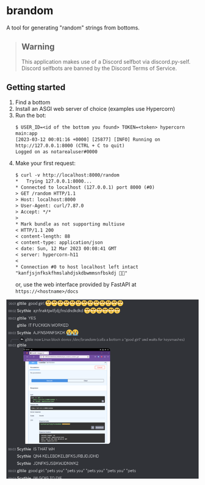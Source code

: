 # brandom
A tool for generating "random" strings from bottoms.

> ## Warning
> This application makes use of a Discord selfbot via discord.py-self. Discord selfbots are banned by the Discord Terms of Service.

## Getting started
1. Find a bottom
2. Install an ASGI web server of choice (examples use Hypercorn)
3. Run the bot:
    ```
    $ USER_ID=<id of the bottom you found> TOKEN=<token> hypercorn main:app
    [2023-03-12 00:01:16 +0000] [25877] [INFO] Running on http://127.0.0.1:8000 (CTRL + C to quit)
    Logged on as notarealuser#0000
    ```
4. Make your first request:
    ```
    $ curl -v http://localhost:8000/random
    *   Trying 127.0.0.1:8000...
    * Connected to localhost (127.0.0.1) port 8000 (#0)
    > GET /random HTTP/1.1
    > Host: localhost:8000
    > User-Agent: curl/7.87.0
    > Accept: */*
    > 
    * Mark bundle as not supporting multiuse
    < HTTP/1.1 200 
    < content-length: 88
    < content-type: application/json
    < date: Sun, 12 Mar 2023 00:08:41 GMT
    < server: hypercorn-h11
    < 
    * Connection #0 to host localhost left intact
    "kanfjsjnfkskfhmslahdjskdbwmmsnfbskdj 🥺🥺"
    ```
    or, use the web interface provided by FastAPI at `https://<hostname>/docs`

![bottom.png](bottom.png)